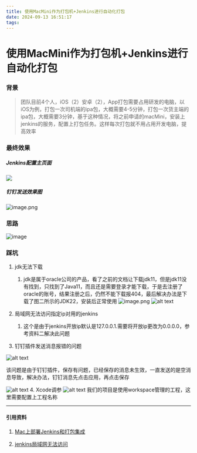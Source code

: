 ```yaml
---
title: 使用MacMini作为打包机+Jenkins进行自动化打包
date: 2024-09-13 16:51:17
tags:
---
```

# 使用MacMini作为打包机+Jenkins进行自动化打包

### 背景

>团队目前4个人，iOS（2）安卓（2），App打包需要占用研发的电脑，以iOS为例，打包一次司机端的ipa包，大概需要4-5分钟，打包一次货主端的ipa包，大概需要3分钟，基于这种情况，将之前申请的macMini，安装上jenkins的服务，配置上打包任务。这样每次打包就不用占用开发电脑，提高效率


### 最终效果

##### Jenkins配置主页面

![](使用MacMini作为打包机-Jenkins进行自动化打包/e20bf444-d294-4f46-874f-b96ff3d39410.png)


##### 钉钉发送效果图

![image.png](使用MacMini作为打包机-Jenkins进行自动化打包/e041ae92-54e5-4e75-8749-04ae5c680c78.png)

### 思路

![image](使用MacMini作为打包机-Jenkins进行自动化打包/ae7fdaf54dcd4daea58d89a501051e2d3409.png)

### 踩坑

1. jdk无法下载
    1.  jdk是属于oracle公司的产品，看了之前的文档让下载jdk11，但是jdk11没有找到，只找到了Java11，而且还是需要登录才能下载，于是去注册了oracle的账号，结果注册之后，仍然不能下载报404，最后解决办法是下载了图二所示的JDK22，安装后正常使用
![image.png](使用MacMini作为打包机-Jenkins进行自动化打包/37c732ae-4931-4144-bf46-e7e9ce7a5094.png)
![alt text](使用MacMini作为打包机-Jenkins进行自动化打包/3f691c8a-3e1e-4d88-8dc0-bd2b00c37011.png)
2.  局域网无法访问指定ip对用的jenkins
    1.  这个是由于jenkins开放ip默认是127.0.0.1.需要将开放ip更改为0.0.0.0，参考资料二解决此问题
        
3.  钉钉插件发送消息报错的问题
    
![alt text](使用MacMini作为打包机-Jenkins进行自动化打包/c7f272ca-7f3e-4567-a4db-be55934d7811.png)

该问题是由于钉钉插件，保存有问题，已经保存的消息未生效，一直发送的是空消息导致，解决办法，钉钉消息先点击应用，再点击保存

![alt text](使用MacMini作为打包机-Jenkins进行自动化打包/9262807c-4386-49d3-a0f2-1b38ef43e7d6.png)
4.  Xcode调参
![alt text](使用MacMini作为打包机-Jenkins进行自动化打包/9f7c98ef-6147-45db-870e-be4930075608.png)
我们的项目是使用workspace管理的工程，这里需要配置上工程名称

---

#### 引用资料

1.  [Mac上部署Jenkins和打包集成](https://www.jianshu.com/p/59c0cca2d234)
    
2.  [jenkins局域网无法访问](https://www.jianshu.com/p/20741df76cae)